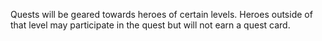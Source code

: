 Quests will be geared towards heroes of certain levels. Heroes outside of that level may participate in the quest but will not earn a quest card.
